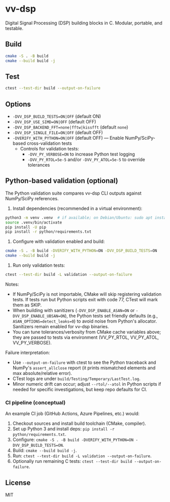 # vv-dsp

Digital Signal Processing (DSP) building blocks in C. Modular, portable, and testable.

## Build

```sh
cmake -S . -B build
cmake --build build -j
```

## Test

```sh
ctest --test-dir build --output-on-failure
```

## Options

- `-DVV_DSP_BUILD_TESTS=ON|OFF` (default ON)
- `-DVV_DSP_USE_SIMD=ON|OFF` (default OFF)
- `-DVV_DSP_BACKEND_FFT=none|fftw|kissfft` (default `none`)
- `-DVV_DSP_SINGLE_FILE=ON|OFF` (default OFF)
- `-DVERIFY_WITH_PYTHON=ON|OFF` (default OFF) — Enable NumPy/SciPy-based cross-validation tests
	- Controls for validation tests:
		- `-DVV_PY_VERBOSE=ON` to increase Python test logging
		- `-DVV_PY_RTOL=5e-5` and/or `-DVV_PY_ATOL=5e-5` to override tolerances

## Python-based validation (optional)

The Python validation suite compares vv-dsp CLI outputs against NumPy/SciPy references.

1. Install dependencies (recommended in a virtual environment):

```sh
python3 -m venv .venv  # if available; on Debian/Ubuntu: sudo apt install python3-venv
source .venv/bin/activate
pip install -U pip
pip install -r python/requirements.txt
```

1. Configure with validation enabled and build:

```sh
cmake -S . -B build -DVERIFY_WITH_PYTHON=ON -DVV_DSP_BUILD_TESTS=ON
cmake --build build -j
```

1. Run only validation tests:

```sh
ctest --test-dir build -L validation --output-on-failure
```

Notes:

- If NumPy/SciPy is not importable, CMake will skip registering validation tests. If tests run but Python scripts exit with code 77, CTest will mark them as SKIP.
- When building with sanitizers (`-DVV_DSP_ENABLE_ASAN=ON` or `-DVV_DSP_ENABLE_UBSAN=ON`), the Python tests set friendly defaults (e.g., `ASAN_OPTIONS=detect_leaks=0`) to avoid noise from Python's allocator. Sanitizers remain enabled for vv-dsp binaries.
- You can tune tolerances/verbosity from CMake cache variables above; they are passed to tests via environment (VV_PY_RTOL, VV_PY_ATOL, VV_PY_VERBOSE).

Failure interpretation:

- Use `--output-on-failure` with ctest to see the Python traceback and NumPy's `assert_allclose` report (it prints mismatched elements and max absolute/relative error).
- CTest logs are under `build/Testing/Temporary/LastTest.log`.
- Minor numeric drift can occur; adjust `--rtol/--atol` in Python scripts if needed for specific investigations, but keep repo defaults for CI.

### CI pipeline (conceptual)

An example CI job (GitHub Actions, Azure Pipelines, etc.) would:

1. Checkout sources and install build toolchain (CMake, compiler).
1. Set up Python 3 and install deps: `pip install -r python/requirements.txt`.
1. Configure: `cmake -S . -B build -DVERIFY_WITH_PYTHON=ON -DVV_DSP_BUILD_TESTS=ON`.
1. Build: `cmake --build build -j`.
1. Run: `ctest --test-dir build -L validation --output-on-failure`.
1. Optionally run remaining C tests: `ctest --test-dir build --output-on-failure`.

## License

MIT
